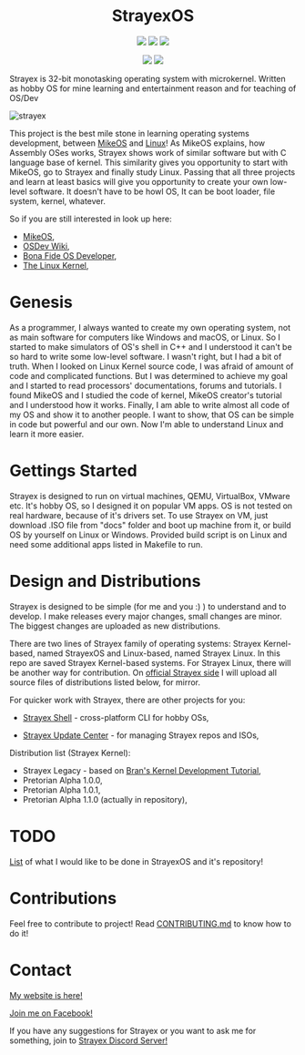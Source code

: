 <h1 align="center">StrayexOS</h1>
<p align="center">
    <a href="https://github.com/StraykerPL/StrayexOS/blob/master/LICENSE"><img src="https://img.shields.io/badge/License-MIT%2FX11-green"></a>
    <a href="https://github.com/StraykerPL/StrayexOS/releases"><img src="https://img.shields.io/github/v/release/StraykerPL/StrayexOS?include_prereleases"></a>
    <img src="https://img.shields.io/github/downloads/StraykerPL/StrayexOS/total?color=green">
</p>
<p align="center">
    <img src="https://img.shields.io/github/issues/StraykerPL/StrayexOS">
    <img src="https://img.shields.io/github/issues-pr/StraykerPL/StrayexOS">
</p>

Strayex is 32-bit monotasking operating system with microkernel. Written as hobby OS for mine learning and entertainment reason and for teaching of OS/Dev

![strayex](https://github.com/StraykerPL/StrayexOS/blob/master/strayex-debug.png)

This project is the best mile stone in learning operating systems development, between [MikeOS](http://mikeos.sourceforge.net/) and [Linux](https://github.com/torvalds/linux)!
As MikeOS explains, how Assembly OSes works, Strayex shows work of similar software but with C language base of kernel. This similarity gives you opportunity to start with MikeOS, go to Strayex and finally study Linux.
Passing that all three projects and learn at least basics will give you opportunity to create your own low-level software. It doesn't have to be howl OS, It can be boot loader, file system, kernel, whatever.

So if you are still interested in look up here:

- [MikeOS](http://mikeos.sourceforge.net/),
- [OSDev Wiki](https://wiki.osdev.org/Main_Page),
- [Bona Fide OS Developer](http://www.osdever.net/),
- [The Linux Kernel](https://github.com/torvalds/linux),

# Genesis

As a programmer, I always wanted to create my own operating system, not as main software for computers like Windows and macOS, or Linux. So I started to make simulators of OS's shell in C++ and I understood it can't be so hard to write some low-level software.
I wasn't right, but I had a bit of truth. When I looked on Linux Kernel source code, I was afraid of amount of code and complicated functions. But I was determined to achieve my goal and I started to read processors' documentations, forums and tutorials.
I found MikeOS and I studied the code of kernel, MikeOS creator's tutorial and I understood how it works.
Finally, I am able to write almost all code of my OS and show it to another people. I want to show, that OS can be simple in code but powerful and our own.
Now I'm able to understand Linux and learn it more easier.

# Gettings Started

Strayex is designed to run on virtual machines, QEMU, VirtualBox, VMware etc. It's hobby OS, so I designed it on popular VM apps.
OS is not tested on real hardware, because of it's drivers set.
To use Strayex on VM, just download .ISO file from "docs" folder and boot up machine from it, or build OS by yourself on Linux or Windows.
Provided build script is on Linux and need some additional apps listed in Makefile to run.

# Design and Distributions

Strayex is designed to be simple (for me and you :) ) to understand and to develop.
I make releases every major changes, small changes are minor. The biggest changes are uploaded as new distributions.

There are two lines of Strayex family of operating systems: Strayex Kernel-based, named StrayexOS and Linux-based, named Strayex Linux. In this repo are saved Strayex Kernel-based systems. For Strayex Linux, there will be another way for contribution.
On [official Strayex side](https://straykerpl.github.io/#Strayex) I will upload all source files of distributions listed below, for mirror.

For quicker work with Strayex, there are other projects for you:

- [Strayex Shell](https://github.com/StraykerPL/StrayexShell) - cross-platform CLI for hobby OSs,

- [Strayex Update Center](https://github.com/StraykerPL/StrayexUpdateCenter) - for managing Strayex repos and ISOs,

Distribution list (Strayex Kernel):

- Strayex Legacy - based on [Bran's Kernel Development Tutorial](http://www.osdever.net/bkerndev/Docs/title.htm),
- Pretorian Alpha 1.0.0,
- Pretorian Alpha 1.0.1,
- Pretorian Alpha 1.1.0 (actually in repository),

# TODO

[List](https://github.com/StraykerPL/StrayexOS/blob/master/docs/TODO.md) of what I would like to be done in StrayexOS and it's repository!

# Contributions

Feel free to contribute to project! Read [CONTRIBUTING.md](https://github.com/StraykerPL/StrayexOS/tree/master/docs) to know how to do it!

# Contact

[My website is here!](https://straykerpl.github.io)

[Join me on Facebook!](https://www.fb.com/straykersoftware)

If you have any suggestions for Strayex or you want to ask me for something, join to [Strayex Discord Server!](https://discord.gg/ytdkCVD)
